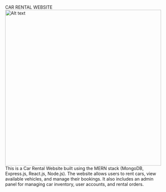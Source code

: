 CAR RENTAL WEBSITE
<img src="D:\intern team project\project\Landing-img.png" alt="Alt text" width="500" />
This is a Car Rental Website built using the MERN stack (MongoDB, Express.js, React.js, Node.js). The website allows users to rent cars, view available vehicles, and manage their bookings. It also includes an admin panel for managing car inventory, user accounts, and rental orders.

